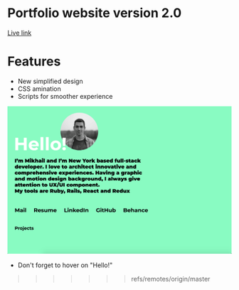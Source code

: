 # Portfolio website version 2.0

[Live link](http://www.mischatch.me/)


# Features
* New simplified design
* CSS amination
* Scripts for smoother experience

![Alt text](/assets/shot.png)
* Don't forget to hover on "Hello!"
>>>>>>> refs/remotes/origin/master
